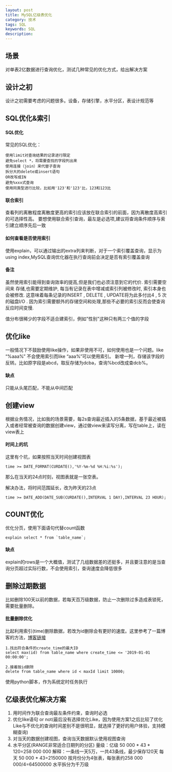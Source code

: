 ```yaml
---
layout: post
title: MySQL亿级表优化
category: 技术
tags: SQL
keywords: SQL
description: 
---
```

## 场景

对单表2亿数据进行查询优化，测试几种常见的优化方式，给出解决方案

## 设计之初
设计之初需要考虑的问题很多。设备，存储引擎，水平分区，表设计规范等

<!-- more-->

## SQL优化&索引

#### SQL优化

常见的SQL优化：

    使用limit对查询结果的记录进行限定
    避免select *，将需要查找的字段列出来
    使用连接（join）来代替子查询
    拆分大的delete或insert语句
    OR改写成IN
    避免%xxx式查询
    使用同类型进行比较，比如用'123'和'123'比，123和123比

#### 联合索引

查看列的离散程度离散度更高的索引应该放在联合索引的前面，因为离散度高索引的可选择性高。
要想使用联合索引查询，最左是必选项,建议将查询条件顺序与索引建立顺序先后一致

#### 如何查看是否使用索引
使用explain，可以通过输出的extra列来判断，对于一个索引覆盖查询，显示为using index,MySQL查询优化器在执行查询前会决定是否有索引覆盖查询

#### 备注

虽然使用索引能得到查询效率的提高,但是我们也必须注意到它的代价. 索引需要空间来 存储,也需要定期维护, 每当有记录在表中增减或索引列被修改时, 索引本身也会被修改. 这意味着每条记录的INSERT , DELETE , UPDATE将为此多付出4 , 5 次的磁盘I/O . 因为索引需要额外的存储空间和处理,那些不必要的索引反而会使查询反应时间变慢.

值分布很稀少的字段不适合建索引，例如"性别"这种只有两三个值的字段

## 优化like

一般情况下不鼓励使用like操作，如果非使用不可，如何使用也是一个问题。like “%aaa%” 不会使用索引而like “aaa%”可以使用索引。 新增一列，存储该字段的反转。比如原字段是abcd，取反存储为dcba，查询%bcd改成查dcb%。

#### 缺点

只能从头尾匹配，不能从中间匹配

## 创建view

根据业务情况，比如我的场景需要，每2s查询最近插入的5条数据，基于最近被插入或者经常被查询的数据创建view，通过做view来读写分离，写在table上，读在view表上

#### 时间上的坑

这里有个坑，如果按照当天时间创建视图表
    
    time >= DATE_FORMAT(CURDATE(),'%Y-%m-%d %H:%i:%s');

那么在当天的24点时刻，视图表就是一张空表。

解决办法，将时间范围延长，改为昨天的23点

    time >= DATE_ADD(DATE_SUB(CURDATE(),INTERVAL 1 DAY),INTERVAL 23 HOUR);


## COUNT优化
优化分页，使用下面语句代替count函数

    explain select * from `table_name`;
    
    
#### 缺点

explain的rows是一个大概值，测试了几组数据差的还挺多，并且要注意的是当查询分页超过实际行数，不会使用索引，查询速度会降低很多

## 删除过期数据

比如删除100天以前的数据，若每天百万级数据，防止一次删除过多造成表锁死，需要批量删除。

#### 批量删除优化

比起利用索引(time)删除数据，若改为id删除会有更好的速度。这里参考了一篇博客的方法，[博客链接](https://www.cnblogs.com/luckygxf/p/7128788.html)

    1.找出符合条件的create_time的最大ID
    select max(id) from table_name where create_time <= '2019-01-01 00:00:00';
    
    2.接着按id删除
    delete from table_name where id < maxId limit 10000;

使用python脚本，作为系统定时任务执行

## 亿级表优化解决方案

1. 用时间作为联合查询最左条件约束，查询时必选
2. 优化like语句 or not(最后没有选择优化Like，因为使用方案1之后比较了优化Like与不优化的查询时间差别不是很明显，就选择了更好的用户体验，支持模糊查询)
3. 对当天的数据创建视图，查询当天数据默认使用视图查询
4. 水平分区(RANGE非常适合日期列的分区)
量级：亿级 50 000 * 43 * 120=258 000 000
解释：一条线一天5万，一共43条线，最少保存120天
每天 50 000 * 43=2150000
按月份分为4张表，每张表约258 000 000/4=64500000  水平拆分为千万级
